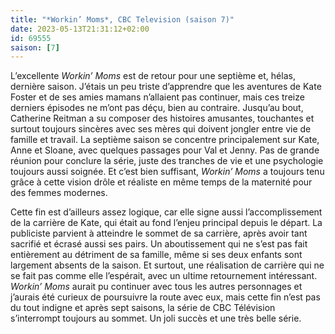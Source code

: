 ```yaml
---
title: "*Workin’ Moms*, CBC Television (saison 7)"
date: 2023-05-13T21:31:12+02:00
id: 69555 
saison: [7]
---
```


L’excellente *Workin’ Moms* est de retour pour une septième et, hélas, dernière saison. J’étais un peu triste d’apprendre que les aventures de Kate Foster et de ses amies mamans n’allaient pas continuer, mais ces treize derniers épisodes ne m’ont pas déçu, bien au contraire. Jusqu’au bout, Catherine Reitman a su composer des histoires amusantes, touchantes et surtout toujours sincères avec ses mères qui doivent jongler entre vie de famille et travail. La septième saison se concentre principalement sur Kate, Anne et Sloane, avec quelques passages pour Val et Jenny. Pas de grande réunion pour conclure la série, juste des tranches de vie et une psychologie toujours aussi soignée. Et c’est bien suffisant, *Workin’ Moms* a toujours tenu grâce à cette vision drôle et réaliste en même temps de la maternité pour des femmes modernes. 

Cette fin est d’ailleurs assez logique, car elle signe aussi l’accomplissement de la carrière de Kate, qui était au fond l’enjeu principal depuis le départ. La publiciste parvient à atteindre le sommet de sa carrière, après avoir tant sacrifié et écrasé aussi ses pairs. Un aboutissement qui ne s’est pas fait entièrement au détriment de sa famille, même si ses deux enfants sont largement absents de la saison. Et surtout, une réalisation de carrière qui ne se fait pas comme elle l’espérait, avec un ultime retournement intéressant. *Workin’ Moms* aurait pu continuer avec tous les autres personnages et j’aurais été curieux de poursuivre la route avec eux, mais cette fin n’est pas du tout indigne et après sept saisons, la série de CBC Télévision s’interrompt toujours au sommet. Un joli succès et une très belle série.
